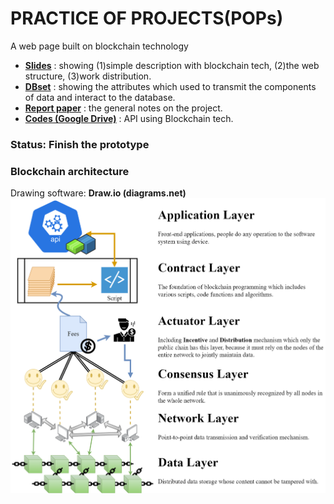 # PRACTICE OF PROJECTS(POPs) 
A web page built on blockchain technology

- [**Slides**](https://docs.google.com/presentation/d/1lH3KGu3LhTvOrSwNFv4mmFAXxQ8WfXm6bI2yhbGGUAw/edit?usp=sharing)
: showing (1)simple description with blockchain tech, (2)the web structure, (3)work distribution.
- [**DBset**](https://docs.google.com/spreadsheets/d/1H15OPSem_cEZsKGq3Xv5mbNX7MdaLljqqhjIOnNRecI/edit?usp=sharing)
: showing the attributes which used to transmit the components of data and interact to the database.
- [**Report paper**](https://docs.google.com/document/d/1J3A9AiqXIIspbkczUgCvrKORtJLk4dGEfIdVX2TOVnI/edit?usp=sharing)
: the general notes on the project.
- [**Codes (Google Drive)**](https://drive.google.com/drive/folders/19OIjRziG5FzqJJDh0q4lm-QudUilrPwI?usp=share_link)
: API using Blockchain tech.

### Status: Finish the prototype
### Blockchain architecture
Drawing software: **Draw.io (diagrams.net)**
![figure](/images/DataLayers.png)
